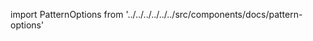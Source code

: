 
import PatternOptions from '../../../../../../src/components/docs/pattern-options'

<PatternOptions pattern='carlon' />

